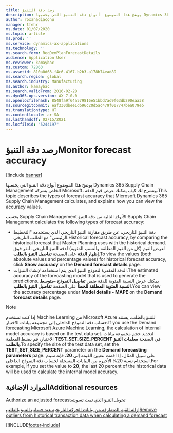 ```yaml
---
title: رصد دقة التنبؤ​
description: يوضح هذا الموضوع  أنواع دقة التنبؤ التي يحسبها Dynamics 365 Supply Chain Management، وتشرح لك كيف يمكنك عرض قيم الدقة.
author: roxanadiaconu
manager: tfehr
ms.date: 01/07/2020
ms.topic: article
ms.prod: ''
ms.service: dynamics-ax-applications
ms.technology: ''
ms.search.form: ReqDemPlanForecastDetails
audience: Application User
ms.reviewer: kamaybac
ms.custom: 72863
ms.assetid: 810a0d63-f4c6-4167-b2b3-a178b74ead89
ms.search.region: global
ms.search.industry: Manufacturing
ms.author: kamaybac
ms.search.validFrom: 2016-02-28
ms.dyn365.ops.version: AX 7.0.0
ms.openlocfilehash: 8548fa9f64a579816e51bbd7ad9f63db290eaa38
ms.sourcegitcommit: eaf330dbee1db96c20d5ac479f007747bea079eb
ms.translationtype: HT
ms.contentlocale: ar-SA
ms.lasthandoff: 02/15/2021
ms.locfileid: "5244197"
---
```

# <a name="monitor-forecast-accuracy"></a><span data-ttu-id="dfe2f-103">رصد دقة التنبؤ​</span><span class="sxs-lookup"><span data-stu-id="dfe2f-103">Monitor forecast accuracy</span></span>

[!include [banner](../includes/banner.md)]

<span data-ttu-id="dfe2f-104">يوضح هذا الموضوع  أنواع دقة التنبؤ التي يحسبها Dynamics 365 Supply Chain Management الخاص بشركة Microsoft، وتشرح لك كيف يمكنك عرض قيم الدقة.</span><span class="sxs-lookup"><span data-stu-id="dfe2f-104">This topic describes the types of forecast accuracy that Microsoft Dynamics 365 Supply Chain Management calculates, and explains how you can view the accuracy values.</span></span>

<span data-ttu-id="dfe2f-105">يحسب Supply Chain Management الأنواع التالية من دقة التنبؤ:</span><span class="sxs-lookup"><span data-stu-id="dfe2f-105">Supply Chain Management calculates the following types of forecast accuracy:</span></span>

-   <span data-ttu-id="dfe2f-106">دقة التنبؤ التاريخي، عن طريق مقارنة التنبؤ التاريخي الذي يستخدمه "التخطيط الرئيسي" مع الطلب التاريخي.</span><span class="sxs-lookup"><span data-stu-id="dfe2f-106">Historical forecast accuracy, by comparing the historical forecast that Master Planning uses with the historical demand.</span></span> <span data-ttu-id="dfe2f-107">لعرض القيم (كل من القيم المطلقة والنسب المئوية) لدقة التنبؤ التاريخي، انقر فوق **إظهار الدقة** على الصفحة **تفاصيل التنبؤ بالطلب**.</span><span class="sxs-lookup"><span data-stu-id="dfe2f-107">To view the values (both absolute values and percentage values) for historical forecast accuracy, click **Show accuracy** on the **Demand forecast details** page.</span></span>
-   <span data-ttu-id="dfe2f-108">الدقة المقدرة لنموذج التنبؤ الذي يتم استخدامه لإنشاء التنبؤات.</span><span class="sxs-lookup"><span data-stu-id="dfe2f-108">The estimated accuracy of the forecasting model that is used to generate the predictions.</span></span> <span data-ttu-id="dfe2f-109">يمكنك عرض النسبة المئوية للدقة ضمن **تفاصيل النموذج -متوسط النسبة المئوية المطلقة للخطأ** على الصفحة **تفاصيل التنبؤ بالطلب**.</span><span class="sxs-lookup"><span data-stu-id="dfe2f-109">You can view the accuracy percentage under **Model details - MAPE** on the **Demand forecast details** page.</span></span> 

> [!NOTE]
> <span data-ttu-id="dfe2f-110">إذا كنت تستخدم Machine Learning من Microsoft Azure للتنبؤ بالطلب، يستند حساب دقة النموذج الداخلي إلى مجموعة بيانات الاختبار.</span><span class="sxs-lookup"><span data-stu-id="dfe2f-110">If you use the Demand forecasting Microsoft Azure Machine Learning, the calculation of internal model accuracy is based on the test data set.</span></span> <span data-ttu-id="dfe2f-111">لتحديد حجم مجموعة بيانات الاختبار، قم بضبط المعلمة **TEST\_SET\_SIZE\_PERCENT** في الصفحة **معلمات التنبؤ بالطلب**.</span><span class="sxs-lookup"><span data-stu-id="dfe2f-111">To specify the size of the test data set, set the **TEST\_SET\_SIZE\_PERCENT** parameter on the **Demand forecasting parameters** page.</span></span> <span data-ttu-id="dfe2f-112">على سبيل المثال، إذا قمت بتعيين القيمة إلى **20**، فإنه سيتم استخدام نسبة 20% الأخيرة من البيانات المسجلة لحساب دقة النموذج الداخلي.</span><span class="sxs-lookup"><span data-stu-id="dfe2f-112">For example, if you set the value to **20**, the last 20 percent of the historical data will be used to calculate the internal model accuracy.</span></span>


<a name="additional-resources"></a><span data-ttu-id="dfe2f-113">الموارد الإضافية</span><span class="sxs-lookup"><span data-stu-id="dfe2f-113">Additional resources</span></span>
--------

[<span data-ttu-id="dfe2f-114">تخويل ‏‫التنبؤ الذي تمت تسويته</span><span class="sxs-lookup"><span data-stu-id="dfe2f-114">Authorize an adjusted forecast</span></span>](authorize-adjusted-forecast.md)

[<span data-ttu-id="dfe2f-115">إزالة القيم المتطرفة من بيانات الحركة التاريخية عند حساب التنبؤ بالطلب</span><span class="sxs-lookup"><span data-stu-id="dfe2f-115">Remove outliers from historical transaction data when calculating a demand forecast</span></span>](remove-historical-outliers-calculating-demand-forecast.md)





[!INCLUDE[footer-include](../../includes/footer-banner.md)]